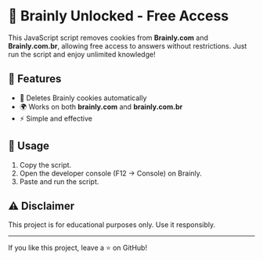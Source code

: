 # 🧠 Brainly Unlocked - Free Access  

This JavaScript script removes cookies from **Brainly.com** and **Brainly.com.br**, allowing free access to answers without restrictions. Just run the script and enjoy unlimited knowledge!  

## 🚀 Features  
- 🧹 Deletes Brainly cookies automatically  
- 🌍 Works on both **brainly.com** and **brainly.com.br**  
- ⚡ Simple and effective  

## 📌 Usage  
1. Copy the script.  
2. Open the developer console (F12 → Console) on Brainly.  
3. Paste and run the script.  

## ⚠️ Disclaimer  
This project is for educational purposes only. Use it responsibly.  

---

If you like this project, leave a ⭐ on GitHub!  
